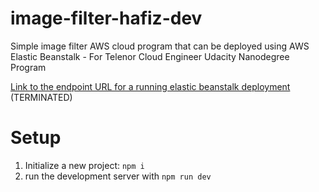 # image-filter-hafiz-dev

Simple image filter AWS cloud program that can be deployed using AWS Elastic Beanstalk - For Telenor Cloud Engineer Udacity Nanodegree Program

[Link to the endpoint URL for a running elastic beanstalk deployment](http://image-filter-hafiz-dev.us-east-2.elasticbeanstalk.com/filteredImage?image_url=https://cdn.vox-cdn.com/thumbor/e0Z6QaSF8Exvglg7fn1kd6Z6QfY=/0x0:1920x1080/1200x800/filters:focal(391x323:697x629)/cdn.vox-cdn.com/uploads/chorus_image/image/66208405/cute-success-kid-1920x1080.0.0.jpg) (TERMINATED)

# Setup

1. Initialize a new project: `npm i`
2. run the development server with `npm run dev`

